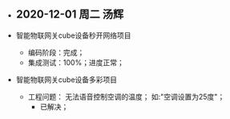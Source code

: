 



























- ## 2020-12-01 周二 汤辉

- 智能物联网关cube设备秒开网络项目

  - 编码阶段：完成；
  - 集成测试：100%；进度正常；

- 智能物联网关cube设备多彩项目

  - 工程问题： 无法语音控制空调的温度； 如:"空调设置为25度"；
    - 已解决；